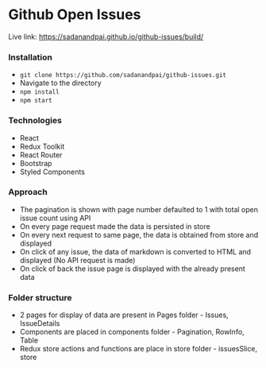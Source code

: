 # Github Open Issues

Live link: https://sadanandpai.github.io/github-issues/build/

### Installation
- `git clone https://github.com/sadanandpai/github-issues.git`
- Navigate to the directory
- `npm install`
- `npm start`

### Technologies
- React
- Redux Toolkit
- React Router
- Bootstrap
- Styled Components

### Approach
- The pagination is shown with page number defaulted to 1 with total open issue count using API
- On every page request made the data is persisted in store
- On every next request to same page, the data is obtained from store and displayed
- On click of any issue, the data of markdown is converted to HTML and displayed (No API request is made)
- On click of back the issue page is displayed with the already present data

### Folder structure
- 2 pages for display of data are present in Pages folder - Issues, IssueDetails
- Components are placed in components folder - Pagination, RowInfo, Table
- Redux store actions and functions are place in store folder - issuesSlice, store
